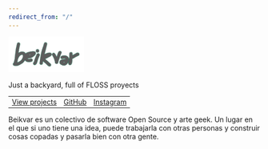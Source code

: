 ```yaml
---
redirect_from: "/"
---
```

<img src="/assets/images/beikvar.png" style="width:30%;height:auto">

Just a backyard, full of FLOSS proyects

||||
|:--:|:--:|:--:|
|[View projects](projects)|[GitHub](https://github.com/beikvar)|[Instagram](https://instagram.com/beikvar/)|

Beikvar es un colectivo de software Open Source y arte geek. Un lugar en el que si uno tiene una idea, puede trabajarla con otras personas y construir cosas copadas y pasarla bien con otra gente.
